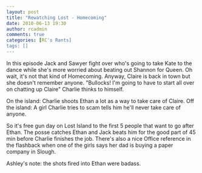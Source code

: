 ```yaml
---
layout: post
title: "Rewatching Lost - Homecoming"
date: 2010-06-13 19:30
author: rcadmin
comments: true
categories: [RC's Rants]
tags: []
---
```

In this episode Jack and Sawyer fight over who's going to take Kate to the dance while she's more worried about beating out Shannon for Queen. Oh wait, it's not that kind of Homecoming. Anyway, Claire is back in town but she doesn't remember anyone. "Bullocks! I'm going to have to start all over on chatting up Claire" Charlie thinks to himself. 

On the island: Charlie shoots Ethan a lot as a way to take care of Claire.
Off the island: A girl Charlie tries to scam tells him he'll never take care of anyone.

So it's free gun day on Lost Island to the first 5 people that want to go after Ethan. The posse catches Ethan and Jack beats him for the good part of 45 min before Charlie finishes the job. There's also a nice Office reference in the flashback when one of the girls says her dad is buying a paper company in Slough. 

Ashley's note: the shots fired into Ethan were badass. 


